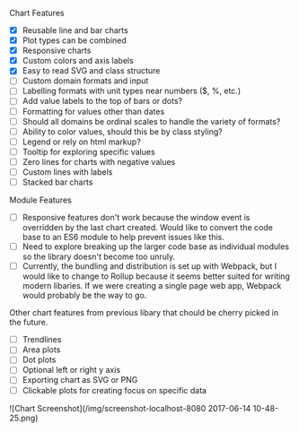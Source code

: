 Chart Features
- [x] Reusable line and bar charts
- [x] Plot types can be combined
- [x] Responsive charts
- [x] Custom colors and axis labels
- [x] Easy to read SVG and class structure
- [ ] Custom domain formats and input
- [ ] Labelling formats with unit types near numbers ($, %, etc.)
- [ ] Add value labels to the top of bars or dots?
- [ ] Formatting for values other than dates
- [ ] Should all domains be ordinal scales to handle the variety of formats?
- [ ] Ability to color values, should this be by class styling?
- [ ] Legend or rely on html markup?
- [ ] Tooltip for exploring specific values
- [ ] Zero lines for charts with negative values
- [ ] Custom lines with labels
- [ ] Stacked bar charts

Module Features
- [ ] Responsive features don't work because the window event is overridden by the
last chart created. Would like to convert the code base to an ES6 module to help
prevent issues like this.
- [ ] Need to explore breaking up the larger code base as individual modules so
the library doesn't become too unruly.
- [ ] Currently, the bundling and distribution is set up with Webpack, but I would
like to change to Rollup because it seems better suited for writing modern libaries.
If we were creating a single page web app, Webpack would probably be the way to go.

Other chart features from previous libary that chould be cherry picked in the future.
- [ ] Trendlines
- [ ] Area plots
- [ ] Dot plots
- [ ] Optional left or right y axis
- [ ] Exporting chart as SVG or PNG
- [ ] Clickable plots for creating focus on specific data

![Chart Screenshot](/img/screenshot-localhost-8080 2017-06-14 10-48-25.png)